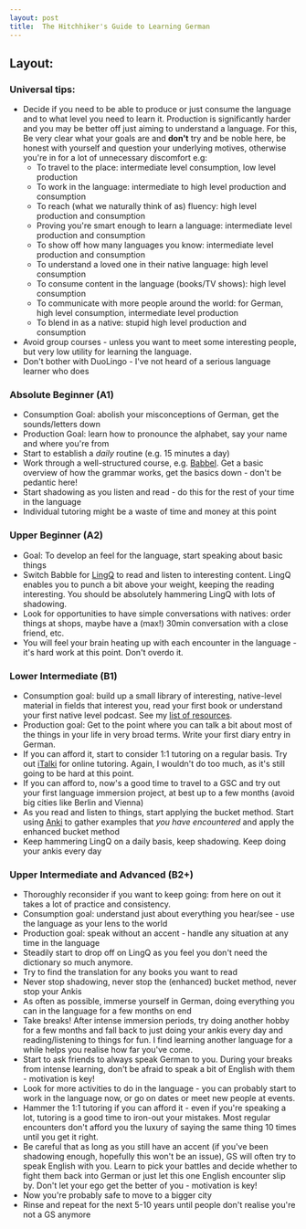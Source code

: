 ```yaml
---
layout: post
title:  The Hitchhiker's Guide to Learning German
---
```

## Layout:

### Universal tips:
* Decide if you need to be able to produce or just consume the language and to what level you need to learn it. Production is significantly harder and you may be better off just aiming to understand a language. For this, Be very clear what your goals are and **don't** try and be noble here, be honest with yourself and question your underlying motives, otherwise you're in for a lot of unnecessary discomfort e.g:
  * To travel to the place: intermediate level consumption, low level production
  * To work in the language: intermediate to high level production and consumption
  * To reach (what we naturally think of as) fluency: high level production and consumption
  * Proving you're smart enough to learn a language: intermediate level production and consumption
  * To show off how many languages you know: intermediate level production and consumption
  * To understand a loved one in their native language: high level consumption
  * To consume content in the language (books/TV shows): high level consumption
  * To communicate with more people around the world: for German, high level consumption, intermediate level production
  * To blend in as a native: stupid high level production and consumption
* Avoid group courses - unless you want to meet some interesting people, but very low utility for learning the language.
* Don't bother with DuoLingo - I've not heard of a serious language learner who does

### Absolute Beginner (A1)
* Consumption Goal: abolish your misconceptions of German, get the sounds/letters down
* Production Goal: learn how to pronounce the alphabet, say your name and where you're from
* Start to establish a *daily* routine (e.g. 15 minutes a day)
* Work through a well-structured course, e.g. [Babbel](www.babbel.com). Get a basic overview of how the grammar works, get the basics down - don't be pedantic here!
* Start shadowing as you listen and read - do this for the rest of your time in the language
* Individual tutoring might be a waste of time and money at this point

### Upper Beginner (A2)
* Goal: To develop an feel for the language, start speaking about basic things
* Switch Babble for [LingQ](https://www.lingq.com/en/) to read and listen to interesting content. LingQ enables you to punch a bit above your weight, keeping the reading interesting. You should be absolutely hammering LingQ with lots of shadowing.
* Look for opportunities to have simple conversations with natives: order things at shops, maybe have a (max!) 30min conversation with a close friend, etc.
* You will feel your brain heating up with each encounter in the language - it's hard work at this point. Don't overdo it.

### Lower Intermediate (B1)
* Consumption goal: build up a small library of interesting, native-level material in fields that interest you, read your first book or understand your first native level podcast. See my [list of resources](TODO).
* Production goal: Get to the point where you can talk a bit about most of the things in your life in very broad terms. Write your first diary entry in German.
* If you can afford it, start to consider 1:1 tutoring on a regular basis. Try out [iTalki](https://www.italki.com/dashboard) for online tutoring. Again, I wouldn't do too much, as it's still going to be hard at this point.
* If you can afford to, now's a good time to travel to a GSC and try out your first language immersion project, at best up to a few months (avoid big cities like Berlin and Vienna)
* As you read and listen to things, start applying the bucket method. Start using [Anki](https://apps.ankiweb.net/) to gather examples that *you have encountered* and apply the enhanced bucket method
* Keep hammering LingQ on a daily basis, keep shadowing. Keep doing your ankis every day

### Upper Intermediate and Advanced (B2+)
* Thoroughly reconsider if you want to keep going: from here on out it takes a lot of practice and consistency.
* Consumption goal: understand just about everything you hear/see - use the language as your lens to the world
* Production goal: speak without an accent - handle any situation at any time in the language
* Steadily start to drop off on LingQ as you feel you don't need the dictionary so much anymore.
* Try to find the translation for any books you want to read
* Never stop shadowing, never stop the (enhanced) bucket method, never stop your Ankis
* As often as possible, immerse yourself in German, doing everything you can in the language for a few months on end
* Take breaks! After intense immersion periods, try doing another hobby for a few months and fall back to just doing your ankis every day and reading/listening to things for fun. I find learning another language for a while helps you realise how far you've come.
* Start to ask friends to always speak German to you. During your breaks from intense learning, don't be afraid to speak a bit of English with them - motivation is key!
* Look for more activities to do in the language - you can probably start to work in the language now, or go on dates or meet new people at events.
* Hammer the 1:1 tutoring if you can afford it - even if you're speaking a lot, tutoring is a good time to iron-out your mistakes. Most regular encounters don't afford you the luxury of saying the same thing 10 times until you get it right.
* Be careful that as long as you still have an accent (if you've been shadowing enough, hopefully this won't be an issue), GS will often try to speak English with you. Learn to pick your battles and decide whether to fight them back into German or just let this one English encounter slip by. Don't let your ego get the better of you - motivation is key!
* Now you're probably safe to move to a bigger city
* Rinse and repeat for the next 5-10 years until people don't realise you're not a GS anymore
